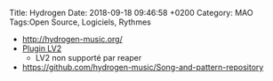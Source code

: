 Title:  Hydrogen
Date:   2018-09-18 09:46:58 +0200
Category: MAO
Tags:Open Source, Logiciels, Rythmes


* <http://hydrogen-music.org/>
* [Plugin LV2](https://github.com/nicklan/drmr)
  * LV2 non supporté par reaper
* <https://github.com/hydrogen-music/Song-and-pattern-repository>
